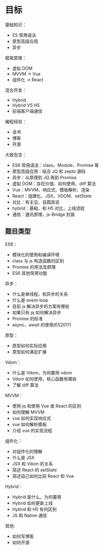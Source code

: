 # 目标

基础知识：
- ES 常用语法
- 原型高级应用
- 异步

框架原理：
- 虚拟 DOM
- MVVM -> Vue
- 组件化 -> React

混合开发：
- Hybrid
- Hybrid VS H5
- 前端客户端通信

编程经验：
- 读书
- 博客
- 开源

大致包含：
- ES6 常用语法：class、Module、Promise 等
- 原型高级应用：结合 JQ 和 zepto 源码
- 异步：从原理到 JQ 再到 Promise
- 虚拟 DOM：存在价值、如何使用、diff 算法
- Vue：MVVM、响应式、模板解析、渲染
- React：组建化、JSX、VDOM、setState
- 对比：有主见、自圆其说
- hybrid：基础、和 H5 对比，上线流程
- 通信：通讯原理，js-Bridge 封装


## 题目类型

ES6：
- 模块化的使用和编译环境
- class 与 js 构造函数的区别
- Promise 的用法及原理
- ES6 其他常用功能


异步：
- 什么是单线程，和异步的关系
- 什么是 event-loop
- 目前 js 解决异步的方案有哪些
- 如果只有 jq 如何解决异步
- Promise 的标准
- async、await 的使用(ES2017)


原型：
- 原型如何实际应用
- 原型如何满足扩展


Vdom：
- 什么是 Vdom，为何要用 vdom
- Vdom 如何使用，核心函数有哪些
- 了解 diff 算法


MVVM：
- 使用 jq 和使用 Vue 或 React 的区别
- 如何理解 MVVM
- vue 如何实现响应式
- vue 如何解析模板
- 介绍 vue 的实现流程


组件化：
- 对组件化的理解
- 什么是 JSX
- JSX 和 Vdom 的关系
- 简述 React 的 setState
- 简述自己如何比较 React 和 Vue


Hybrid：
- Hybrid 是什么，为何要用
- Hybrid 如何更新上线
- Hybrid 和 H5 有何区别
- JS 和 Native 通信


其他:
- 如何写博客
- 如何开源
